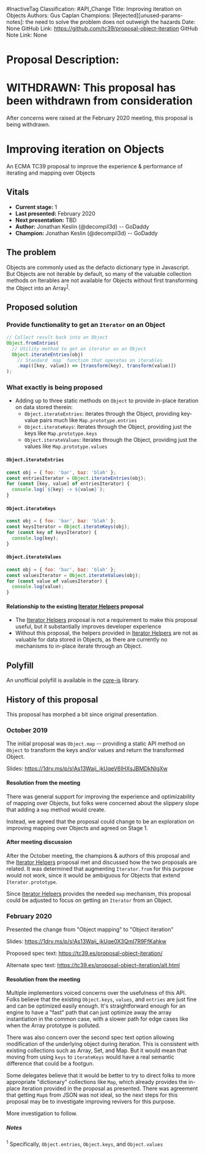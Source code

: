 #InactiveTag
Classification: #API_Change
Title: Improving iteration on Objects
Authors: Gus Caplan
Champions: [Rejected][unused-params-notes]: the need to solve the problem does not outweigh the hazards
Date: None
GitHub Link: https://github.com/tc39/proposal-object-iteration
GitHub Note Link: None

# Proposal Description:
# WITHDRAWN: This proposal has been withdrawn from consideration

After concerns were raised at the February 2020 meeting, this proposal is being withdrawn.

# Improving iteration on Objects

An ECMA TC39 proposal to improve the experience & performance of iterating and mapping over Objects

## Vitals

- **Current stage:** 1
- **Last presented:** February 2020
- **Next presentation:** TBD
- **Author:** Jonathan Keslin (@decompil3d) -- GoDaddy
- **Champion:** Jonathan Keslin (@decompil3d) -- GoDaddy

## The problem

Objects are commonly used as the defacto dictionary type in Javascript. But Objects are not iterable by default, so
many of the valuable collection methods on Iterables are not available for Objects without first transforming the
Object into an Array<sup>[1](#footnote-1)</sup>.

## Proposed solution

### Provide functionality to get an `Iterator` on an Object

```js
// Collect result back into an Object
Object.fromEntries(
  // Utility method to get an iterator on an Object
  Object.iterateEntries(obj)
    // Standard `map` function that operates on iterables
    .map(([key, value]) => [transform(key), transform(value)])
);
```

### What exactly is being proposed

- Adding up to three static methods on `Object` to provide in-place iteration on data stored therein:
  - `Object.iterateEntries`: iterates through the Object, providing key-value pairs much like `Map.prototype.entries`
  - `Object.iterateKeys`: iterates through the Object, providing just the keys like `Map.prototype.keys`
  - `Object.iterateValues`: iterates through the Object, providing just the values like `Map.prototype.values`
  
#### `Object.iterateEntries`

```js
const obj = { foo: 'bar', baz: 'blah' };
const entriesIterator = Object.iterateEntries(obj);
for (const [key, value] of entriesIterator) {
  console.log(`${key} -> ${value}`);
}
```

#### `Object.iterateKeys`

```js
const obj = { foo: 'bar', baz: 'blah' };
const keysIterator = Object.iterateKeys(obj);
for (const key of keysIterator) {
  console.log(key);
}
```

#### `Object.iterateValues`

```js
const obj = { foo: 'bar', baz: 'blah' };
const valuesIterator = Object.iterateValues(obj);
for (const value of valuesIterator) {
  console.log(value);
}
```

#### Relationship to the existing [Iterator Helpers] proposal

- The [Iterator Helpers] proposal is not a requirement to make this proposal useful, but it substantially improves
  developer experience
- Without this proposal, the helpers provided in [Iterator Helpers] are not as valuable for data stored in Objects,
  as there are currently no mechanisms to in-place iterate through an Object.

## Polyfill

An unofficial polyfill is available in the [core-js](https://github.com/zloirock/core-js#object-iteration) library.

## History of this proposal

This proposal has morphed a bit since original presentation.

### October 2019

The initial proposal was `Object.map` -- providing a static API method on `Object` to transform the keys and/or values
and return the transformed Object.

Slides: <https://1drv.ms/p/s!As13Waij_jkUqeV6IHXsJBMDkNIgXw>

#### Resolution from the meeting

There was general support for improving the experience and optimizability of mapping over Objects, but folks were
concerned about the slippery slope that adding a `map` method would create.

Instead, we agreed that the proposal could change to be an exploration on improving mapping over Objects and agreed on
Stage 1.

#### After meeting discussion

After the October meeting, the champions & authors of this proposal and the [Iterator Helpers] proposal met and
discussed how the two proposals are related. It was determined that augmenting `Iterator.from` for this purpose
would not work, since it would be ambiguous for Objects that extend `Iterator.prototype`.

Since [Iterator Helpers] provides the needed `map` mechanism, this proposal could be adjusted to focus on getting
an `Iterator` from an Object.

### February 2020

Presented the change from "Object mapping" to "Object iteration"

Slides: <https://1drv.ms/p/s!As13Waij_jkUqe0X3QmI7R9FfKahkw>

Proposed spec text: <https://tc39.es/proposal-object-iteration/>

Alternate spec text: <https://tc39.es/proposal-object-iteration/alt.html>

#### Resolution from the meeting

Multiple implementors voiced concerns over the usefulness of this API. Folks believe that the existing `Object.keys`,
`values`, and `entries` are just fine and can be optimized easily enough. It's straightforward enough for an engine
to have a "fast" path that can just optimize away the array instantiation in the common case, with a slower path for
edge cases like when the Array prototype is polluted.

There was also concern over the second spec text option allowing modification of the underlying object during iteration.
This is consistent with existing collections such as Array, Set, and Map. But it would mean that moving from using `keys`
to `iterateKeys` would have a real semantic difference that could be a footgun.

Some delegates believe that it would be better to try to direct folks to more appropriate "dictionary" collections like
`Map`, which already provides the in-place iteration provided in the proposal as presented. There was agreement that
getting `Map`s from JSON was not ideal, so the next steps for this proposal may be to investigate improving revivers for
this purpose.

More investigation to follow.

##### Notes

<a id='footnote-1'><sup>1</sup></a> Specifically, `Object.entries`, `Object.keys`, and `Object.values`

[Iterator Helpers]: https://github.com/tc39/proposal-iterator-helpers
